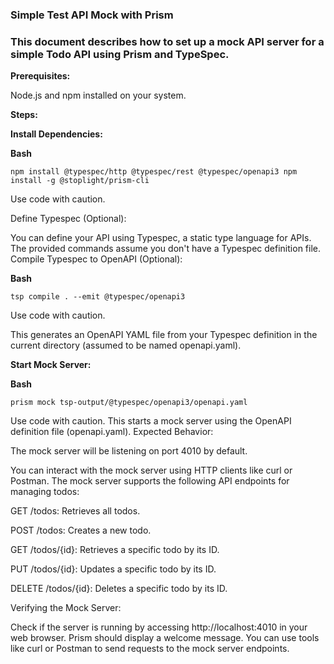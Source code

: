 ### Simple Test API Mock with Prism
### This document describes how to set up a mock API server for a simple Todo API using Prism and TypeSpec.

**Prerequisites:**

Node.js and npm installed on your system.

**Steps:**

**Install Dependencies:**

**Bash**

`npm install @typespec/http @typespec/rest @typespec/openapi3
npm install -g @stoplight/prism-cli`

Use code with caution.

Define Typespec (Optional):

You can define your API using Typespec, a static type language for APIs.
The provided commands assume you don't have a Typespec definition file.
Compile Typespec to OpenAPI (Optional):

**Bash**

`tsp compile . --emit @typespec/openapi3`

Use code with caution.

This generates an OpenAPI YAML file from your Typespec definition in the current directory (assumed to be named openapi.yaml).

**Start Mock Server:**

**Bash**

`prism mock tsp-output/@typespec/openapi3/openapi.yaml`

Use code with caution.
This starts a mock server using the OpenAPI definition file (openapi.yaml).
Expected Behavior:

The mock server will be listening on port 4010 by default.

You can interact with the mock server using HTTP clients like curl or Postman.
The mock server supports the following API endpoints for managing todos:

GET /todos: Retrieves all todos.

POST /todos: Creates a new todo.

GET /todos/{id}: Retrieves a specific todo by its ID.

PUT /todos/{id}: Updates a specific todo by its ID.

DELETE /todos/{id}: Deletes a specific todo by its ID.

Verifying the Mock Server:

Check if the server is running by accessing http://localhost:4010 in your web browser. Prism should display a welcome message.
You can use tools like curl or Postman to send requests to the mock server endpoints.
